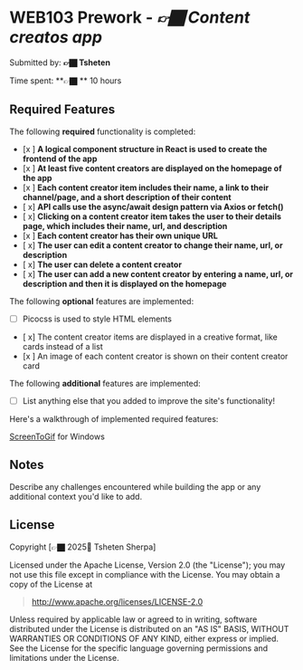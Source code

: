 # WEB103 Prework - *👉🏿 Content creatos app*

Submitted by: **👉🏿 Tsheten**


Time spent: **👉🏿 ** 10 hours

## Required Features

The following **required** functionality is completed:

<!-- 👉🏿👉🏿👉🏿 Make sure to check off completed functionality below -->
- [x ] **A logical component structure in React is used to create the frontend of the app**
- [x ] **At least five content creators are displayed on the homepage of the app**
- [x ] **Each content creator item includes their name, a link to their channel/page, and a short description of their content**
- [ x] **API calls use the async/await design pattern via Axios or fetch()**
- [ x] **Clicking on a content creator item takes the user to their details page, which includes their name, url, and description**
- [x ] **Each content creator has their own unique URL**
- [ x] **The user can edit a content creator to change their name, url, or description**
- [ x] **The user can delete a content creator**
- [ x] **The user can add a new content creator by entering a name, url, or description and then it is displayed on the homepage**

The following **optional** features are implemented:

- [ ] Picocss is used to style HTML elements
- [ x] The content creator items are displayed in a creative format, like cards instead of a list
- [x ] An image of each content creator is shown on their content creator card

The following **additional** features are implemented:

* [ ] List anything else that you added to improve the site's functionality!


Here's a walkthrough of implemented required features:



[ScreenToGif](https://www.screentogif.com/) for Windows


## Notes

Describe any challenges encountered while building the app or any additional context you'd like to add.

## License

Copyright [👉🏿 2025🏿 Tsheten Sherpa]

Licensed under the Apache License, Version 2.0 (the "License"); you may not use this file except in compliance with the License. You may obtain a copy of the License at

> http://www.apache.org/licenses/LICENSE-2.0

Unless required by applicable law or agreed to in writing, software distributed under the License is distributed on an "AS IS" BASIS, WITHOUT WARRANTIES OR CONDITIONS OF ANY KIND, either express or implied. See the License for the specific language governing permissions and limitations under the License.